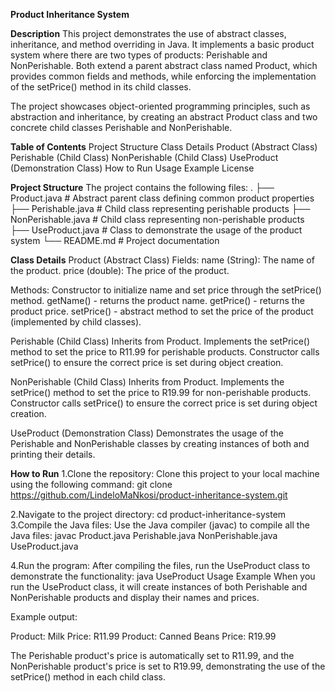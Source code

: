**Product Inheritance System**

**Description**
This project demonstrates the use of abstract classes, inheritance, and method overriding in Java. It implements a basic product system where there are two types of products: Perishable and NonPerishable. Both extend a parent abstract class named Product, which provides common fields and methods, while enforcing the implementation of the setPrice() method in its child classes.

The project showcases object-oriented programming principles, such as abstraction and inheritance, by creating an abstract Product class and two concrete child classes Perishable and NonPerishable.

**Table of Contents**
Project Structure
Class Details
Product (Abstract Class)
Perishable (Child Class)
NonPerishable (Child Class)
UseProduct (Demonstration Class)
How to Run
Usage Example
License

**Project Structure**
The project contains the following files:
.
├── Product.java         # Abstract parent class defining common product properties
├── Perishable.java      # Child class representing perishable products
├── NonPerishable.java   # Child class representing non-perishable products
├── UseProduct.java      # Class to demonstrate the usage of the product system
└── README.md            # Project documentation

**Class Details**
Product (Abstract Class)
Fields:
name (String): The name of the product.
price (double): The price of the product.

Methods:
Constructor to initialize name and set price through the setPrice() method.
getName() - returns the product name.
getPrice() - returns the product price.
setPrice() - abstract method to set the price of the product (implemented by child classes).

Perishable (Child Class)
Inherits from Product.
Implements the setPrice() method to set the price to R11.99 for perishable products.
Constructor calls setPrice() to ensure the correct price is set during object creation.

NonPerishable (Child Class)
Inherits from Product.
Implements the setPrice() method to set the price to R19.99 for non-perishable products.
Constructor calls setPrice() to ensure the correct price is set during object creation.

UseProduct (Demonstration Class)
Demonstrates the usage of the Perishable and NonPerishable classes by creating instances of both and printing their details.

**How to Run**
1.Clone the repository:
Clone this project to your local machine using the following command:
git clone https://github.com/LindeloMaNkosi/product-inheritance-system.git

2.Navigate to the project directory:
cd product-inheritance-system
3.Compile the Java files: Use the Java compiler (javac) to compile all the Java files:
javac Product.java Perishable.java NonPerishable.java UseProduct.java

4.Run the program: After compiling the files, run the UseProduct class to demonstrate the functionality:
java UseProduct
Usage Example
When you run the UseProduct class, it will create instances of both Perishable and NonPerishable products and display their names and prices.

Example output:

Product: Milk
Price: R11.99
Product: Canned Beans
Price: R19.99

The Perishable product's price is automatically set to R11.99, and the NonPerishable product's price is set to R19.99, demonstrating the use of the setPrice() method in each child class.
